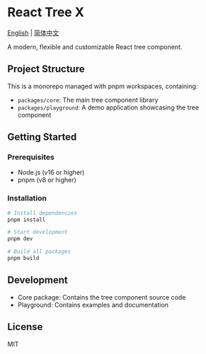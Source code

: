 # React Tree X

[English](./README.md) | [简体中文](./README.zh-CN.md)

A modern, flexible and customizable React tree component.

## Project Structure

This is a monorepo managed with pnpm workspaces, containing:

- `packages/core`: The main tree component library
- `packages/playground`: A demo application showcasing the tree component

## Getting Started

### Prerequisites

- Node.js (v16 or higher)
- pnpm (v8 or higher)

### Installation

```bash
# Install dependencies
pnpm install

# Start development
pnpm dev

# Build all packages
pnpm build
```

## Development

- Core package: Contains the tree component source code
- Playground: Contains examples and documentation

## License

MIT
